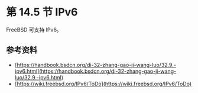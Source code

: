 # 第 14.5 节 IPv6

FreeBSD 可支持 IPv6。

## 参考资料

- [https://handbook.bsdcn.org/di-32-zhang-gao-ji-wang-luo/32.9.-ipv6.html](https://handbook.bsdcn.org/di-32-zhang-gao-ji-wang-luo/32.9.-ipv6.html)
- [https://wiki.freebsd.org/IPv6/ToDo](https://wiki.freebsd.org/IPv6/ToDo)